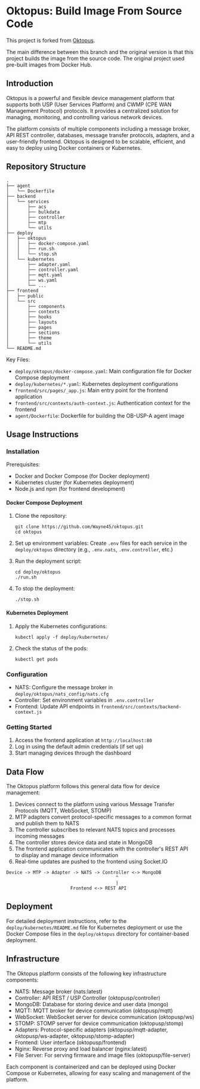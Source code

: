 # Oktopus: Build Image From Source Code

This project is forked from [Oktopus](https://github.com/OktopUSP/oktopus).

The main difference between this branch and the original version is that this project builds the image from the source code. The original project used pre-built images from Docker Hub.

## Introduction

Oktopus is a powerful and flexible device management platform that supports both USP (User Services Platform) and CWMP (CPE WAN Management Protocol) protocols. It provides a centralized solution for managing, monitoring, and controlling various network devices.

The platform consists of multiple components including a message broker, API REST controller, databases, message transfer protocols, adapters, and a user-friendly frontend. Oktopus is designed to be scalable, efficient, and easy to deploy using Docker containers or Kubernetes.

## Repository Structure

```
.
├── agent
│   └── Dockerfile
├── backend
│   └── services
│       ├── acs
│       ├── bulkdata
│       ├── controller
│       ├── mtp
│       └── utils
├── deploy
│   ├── oktopus
│   │   ├── docker-compose.yaml
│   │   ├── run.sh
│   │   └── stop.sh
│   └── kubernetes
│       ├── adapter.yaml
│       ├── controller.yaml
│       ├── mqtt.yaml
│       ├── ws.yaml
│       └── ...
├── frontend
│   ├── public
│   └── src
│       ├── components
│       ├── contexts
│       ├── hooks
│       ├── layouts
│       ├── pages
│       ├── sections
│       ├── theme
│       └── utils
└── README.md
```

Key Files:
- `deploy/oktopus/docker-compose.yaml`: Main configuration file for Docker Compose deployment
- `deploy/kubernetes/*.yaml`: Kubernetes deployment configurations
- `frontend/src/pages/_app.js`: Main entry point for the frontend application
- `frontend/src/contexts/auth-context.js`: Authentication context for the frontend
- `agent/Dockerfile`: Dockerfile for building the OB-USP-A agent image

## Usage Instructions

### Installation

Prerequisites:
- Docker and Docker Compose (for Docker deployment)
- Kubernetes cluster (for Kubernetes deployment)
- Node.js and npm (for frontend development)

#### Docker Compose Deployment

1. Clone the repository:
   ```
   git clone https://github.com/Wayne45/oktopus.git
   cd oktopus
   ```

2. Set up environment variables:
   Create `.env` files for each service in the `deploy/oktopus` directory (e.g., `.env.nats`, `.env.controller`, etc.)

3. Run the deployment script:
   ```
   cd deploy/oktopus
   ./run.sh
   ```

4. To stop the deployment:
   ```
   ./stop.sh
   ```

#### Kubernetes Deployment

1. Apply the Kubernetes configurations:
   ```
   kubectl apply -f deploy/kubernetes/
   ```

2. Check the status of the pods:
   ```
   kubectl get pods
   ```

### Configuration

- NATS: Configure the message broker in `deploy/oktopus/nats_config/nats.cfg`
- Controller: Set environment variables in `.env.controller`
- Frontend: Update API endpoints in `frontend/src/contexts/backend-context.js`

### Getting Started

1. Access the frontend application at `http://localhost:80`
2. Log in using the default admin credentials (if set up)
3. Start managing devices through the dashboard

## Data Flow

The Oktopus platform follows this general data flow for device management:

1. Devices connect to the platform using various Message Transfer Protocols (MQTT, WebSocket, STOMP)
2. MTP adapters convert protocol-specific messages to a common format and publish them to NATS
3. The controller subscribes to relevant NATS topics and processes incoming messages
4. The controller stores device data and state in MongoDB
5. The frontend application communicates with the controller's REST API to display and manage device information
6. Real-time updates are pushed to the frontend using Socket.IO

```
Device -> MTP -> Adapter -> NATS -> Controller <-> MongoDB
                                         ^
                                         |
                        Frontend <-> REST API
```

## Deployment

For detailed deployment instructions, refer to the `deploy/kubernetes/README.md` file for Kubernetes deployment or use the Docker Compose files in the `deploy/oktopus` directory for container-based deployment.

## Infrastructure

The Oktopus platform consists of the following key infrastructure components:

- NATS: Message broker (nats:latest)
- Controller: API REST / USP Controller (oktopusp/controller)
- MongoDB: Database for storing device and user data (mongo)
- MQTT: MQTT broker for device communication (oktopusp/mqtt)
- WebSocket: WebSocket server for device communication (oktopusp/ws)
- STOMP: STOMP server for device communication (oktopusp/stomp)
- Adapters: Protocol-specific adapters (oktopusp/mqtt-adapter, oktopusp/ws-adapter, oktopusp/stomp-adapter)
- Frontend: User interface (oktopusp/frontend)
- Nginx: Reverse proxy and load balancer (nginx:latest)
- File Server: For serving firmware and image files (oktopusp/file-server)

Each component is containerized and can be deployed using Docker Compose or Kubernetes, allowing for easy scaling and management of the platform.